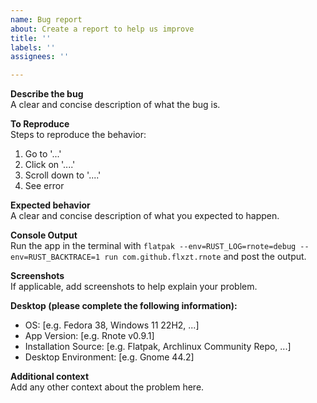 ```yaml
---
name: Bug report
about: Create a report to help us improve
title: ''
labels: ''
assignees: ''

---
```


**Describe the bug**  
A clear and concise description of what the bug is.

**To Reproduce**  
Steps to reproduce the behavior:
1. Go to '...'
2. Click on '....'
3. Scroll down to '....'
4. See error

**Expected behavior**  
A clear and concise description of what you expected to happen.

**Console Output**  
Run the app in the terminal with `flatpak --env=RUST_LOG=rnote=debug --env=RUST_BACKTRACE=1 run com.github.flxzt.rnote` and post the output.

**Screenshots**  
If applicable, add screenshots to help explain your problem.

**Desktop (please complete the following information):**  
 - OS: [e.g. Fedora 38,  Windows 11 22H2, ...]
 - App Version: [e.g. Rnote v0.9.1]
 - Installation Source: [e.g. Flatpak, Archlinux Community Repo, ...]
 - Desktop Environment: [e.g. Gnome 44.2]

**Additional context**  
Add any other context about the problem here.
